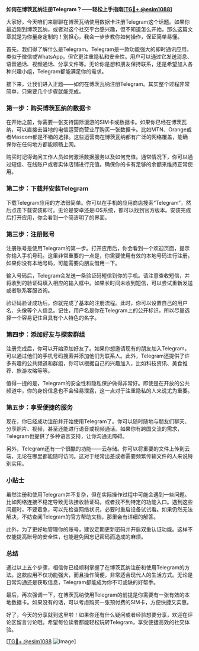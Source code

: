 **如何在博茨瓦纳注册Telegram？——轻松上手指南[[TG💪+ @esim1088](https://t.me/s/esim1088)]**

大家好，今天咱们来聊聊在博茨瓦纳使用数据卡注册Telegram这个话题。如果你最近刚到博茨瓦纳，或者对这个社交平台感兴趣，但不知道怎么开始，那么这篇文章就是为你量身定制的！别担心，我会一步步教你如何操作，保证简单易懂。

首先，我们得了解什么是Telegram。Telegram是一款功能强大的即时通讯应用，类似于微信或WhatsApp，但它更注重隐私和安全性。用户可以通过它发送消息、语音通话、视频通话、分享文件等。无论你是想和朋友保持联系，还是希望加入各种兴趣小组，Telegram都能满足你的需求。

接下来，让我们进入正题——如何在博茨瓦纳注册Telegram。其实整个过程非常简单，只需要几个步骤就能完成。

### 第一步：购买博茨瓦纳的数据卡

在开始之前，你需要一张支持国际漫游的SIM卡或数据卡。如果你已经在博茨瓦纳，可以直接去当地的电信运营商营业厅购买一张数据卡。比如MTN、Orange或者Mascom都是不错的选择。这些运营商在博茨瓦纳都有广泛的网络覆盖，能确保你在任何地方都能顺畅上网。

购买时记得询问工作人员如何激活数据服务以及如何充值。通常情况下，你可以通过短信、在线账户或者实体店铺进行充值。确保你的卡有足够的余额来维持正常使用。

### 第二步：下载并安装Telegram

下载Telegram应用的方法很简单。你可以在手机的应用商店搜索“Telegram”，然后点击下载安装即可。无论是安卓还是iOS系统，都可以找到官方版本。安装完成后打开应用，你会看到一个简洁明了的界面。

### 第三步：注册账号

注册账号是使用Telegram的第一步。打开应用后，你会看到一个欢迎页面，提示你输入手机号码。这里非常重要的一点是，你需要使用有效的本地号码进行注册。如果你没有本地号码，可能需要向朋友借用一下。

输入号码后，Telegram会发送一条验证码短信到你的手机。请注意查收短信，并将收到的验证码填入相应的输入框中。如果长时间未收到短信，可以尝试重新发送或者联系客服咨询。

验证码验证成功后，你就完成了基本的注册流程。此时，你可以设置自己的用户名、头像等个人信息。记住，用户名是你在Telegram上的公开标识，所以尽量选择一个容易记住且具有个人特色的名字。

### 第四步：添加好友与探索群组

注册完成后，你可以开始添加好友了。如果你想邀请现有的朋友加入Telegram，可以通过他们的手机号码搜索并添加他们为联系人。此外，Telegram还提供了许多有趣的公共频道和群组，你可以根据自己的兴趣加入，比如科技资讯、美食推荐、旅游攻略等等。

值得一提的是，Telegram的安全性和隐私保护做得非常好。即使是在开放的公共频道中，你的身份信息也不会轻易泄露，这一点对于注重隐私的人来说尤为重要。

### 第五步：享受便捷的服务

现在，你已经成功注册并开始使用Telegram了。你可以随时随地与朋友们聊天、分享照片、视频，甚至还能进行语音或视频通话。如果你有跨国交流的需求，Telegram也提供了多种语言支持，让你沟通无障碍。

另外，Telegram还有一个很酷的功能——云存储。你可以将重要的文件上传到云端，无论在哪里都能随时访问。这对于经常出差或者需要频繁传输文件的人来说特别实用。

### 小贴士

虽然注册和使用Telegram并不复杂，但在实际操作过程中可能会遇到一些问题。比如网络连接不稳定导致无法接收验证码，或者找不到特定的功能入口。遇到这些问题时，不要着急，可以先检查网络状况，必要时重启设备试试看。如果仍然无法解决，不妨查阅Telegram的官方帮助文档，那里会有详细的解答。

此外，为了更好地管理你的账号，建议定期更新密码并开启双重认证功能。这样不仅能提高账号的安全性，也能避免因忘记密码而造成的麻烦。

### 总结

通过以上五个步骤，相信你已经顺利掌握了在博茨瓦纳注册和使用Telegram的方法。这款应用不仅功能强大，而且操作简便，非常适合现代人的生活方式。无论是日常沟通还是获取信息，Telegram都能成为你不可或缺的好帮手。

最后，再次强调一下，在博茨瓦纳使用Telegram的前提是你需要有一张有效的本地数据卡。如果没有的话，可以考虑购买一张预付费的SIM卡，方便快捷又实惠。

好了，今天的分享就到这里啦！如果你还有什么疑问或者经验想要分享，欢迎在评论区留言讨论哦。希望每位读者都能轻松玩转Telegram，享受便捷高效的社交体验。

[[TG💪+ @esim1088](https://t.me/s/esim1088) ![Image](https://i.postimg.cc/4NQfJmqS/Snipaste-2025-05-13-00-14-12.png)]